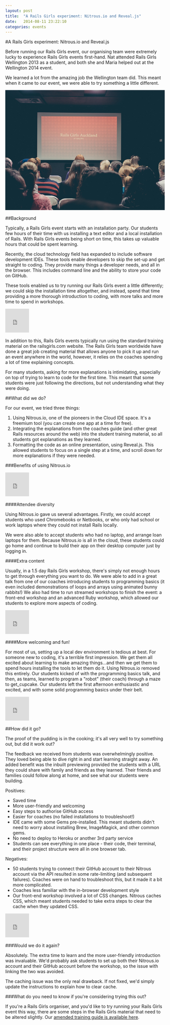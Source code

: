 ```yaml
---
layout: post
title:  "A Rails Girls experiment: Nitrous.io and Reveal.js"
date:   2014-08-11 23:22:10
categories: events
---
```


#A Rails Girls experiment: Nitrous.io and Reveal.js

Before running our Rails Girls event, our organising team were extremely lucky to experience Rails Girls events first-hand. Nat attended Rails Girls Wellington 2013 as a student, and both she and Maria helped out at the Wellington 2014 event.

We learned a lot from the amazing job the Wellington team did. This meant when it came to our event, we were able to try something a little different.

![railsgirls auckland intro](https://raw.githubusercontent.com/natdudley/railsgirlsblog/master/images/rgakl.jpg)

##Background

Typically, a Rails Girls event starts with an installation party. Our students few hours of their time with us installing a text editor and a local installation of Rails. With Rails Girls events being short on time, this takes up valuable hours that could be spent learning.

Recently, the cloud technology field has expanded to include software development IDEs. These tools enable developers to skip the set-up and get straight to coding. They provide many things a developer needs, and all in the browser. This includes command line and the ability to store your code on GitHub.

These tools enabled us to try running our Rails Girls event a little differently; we could skip the installation time altogether, and instead, spend that time providing a more thorough introduction to coding, with more talks and more time to spend in workshops.

<iframe src="https://www.flickr.com/photos/125849405@N04/14603563143/player/" width="75" height="75" frameborder="0" allowfullscreen webkitallowfullscreen mozallowfullscreen oallowfullscreen msallowfullscreen></iframe>

In addition to this, Rails Girls events typically run using the standard training material on the railsgirls.com website. The Rails Girls team worldwide have done a great job creating material that allows anyone to pick it up and run an event anywhere in the world, however, it relies on the coaches spending a lot of time explaining concepts.

For many students, asking for more explanations is intimidating, especially on top of trying to learn to code for the first time. This meant that some students were just following the directions, but not understanding what they were doing.

##What did we do?

For our event, we tried three things:

1. Using Nitrous.io, one of the pioneers in the Cloud IDE space. It's a freemium tool (you can create one app at a time for free).
2. Integrating the explanations from the coaches guide (and other great Rails resources around the web) into the student training material, so all students got explanations as they learned.
3. Formatting the code as an online presentation, using Reveal.js. This allowed students to focus on a single step at a time, and scroll down for more explanations if they were needed.

###Benefits of using Nitrous.io

<iframe src="https://www.flickr.com/photos/125849405@N04/14580101851/in/photostream/player/" width="75" height="75" frameborder="0" allowfullscreen webkitallowfullscreen mozallowfullscreen oallowfullscreen msallowfullscreen></iframe>

####Attendee diversity

Using Nitrous.io gave us several advantages. Firstly, we could accept students who used Chromebooks or Netbooks, or who only had school or work laptops where they could not install Rails locally. 

We were also able to accept students who had no laptop, and arrange loan laptops for them. Because Nitrous.io is all in the cloud, these students could go home and continue to build their app on their desktop computer just by logging in.

####Extra content

Usually, in a 1.5 day Rails Girls workshop, there's simply not enough hours to get through everything you want to do. We were able to add in a great talk from one of our coaches introducing students to programming basics (it even included demonstrations of loops and arrays using animated bunny rabbits!) We also had time to run streamed workshops to finish the event: a front-end workshop and an advanced Ruby workshop, which allowed our students to explore more aspects of coding.

<iframe src="https://www.flickr.com/photos/125849405@N04/14561247536/player/" width="75" height="75" frameborder="0" allowfullscreen webkitallowfullscreen mozallowfullscreen oallowfullscreen msallowfullscreen></iframe>

####More welcoming and fun!

For most of us, setting up a local dev environment is tedious at best. For someone new to coding, it's a terrible first impression. We get them all excited about learning to make amazing things...and then we get them to spend hours installing the tools to let them do it. Using Nitrous.io removed this entirely. Our students kicked of with the programming basics talk, and then, as teams, learned to program a "robot" (their coach) through a maze to get_cupcake. Our students left the first afternoon enthusiastic and excited, and with some solid programming basics under their belt. 

<iframe src="https://www.flickr.com/photos/125849405@N04/14580763081/player/" width="75" height="75" frameborder="0" allowfullscreen webkitallowfullscreen mozallowfullscreen oallowfullscreen msallowfullscreen></iframe>

##How did it go?

The proof of the pudding is in the cooking; it's all very well to try something out, but did it work out?

The feedback we received from students was overwhelmingly positive. They loved being able to dive right in and start learning straight away. An added benefit was the inbuilt previewing provided the students with a URL they could share with family and friends as they learned. Their friends and families could follow along at home, and see what our students were building.

Positives:

- Saved time
- More user-friendly and welcoming
- Easy steps to authorise GitHub access
- Easier for coaches (no failed installations to troubleshoot!)
- IDE came with some Gems pre-installed. This meant students didn't need to worry about installing Brew, ImageMagick, and other common gems.
- No need to deploy to Heroku or another 3rd party service
- Students can see everything in one place - their code, their terminal, and their project structure were all in one browser tab.

Negatives:

- 50 students trying to connect their GitHub account to their Nitrous account via the API resulted in some rate-limiting (and subsequent failures). Coaches were on hand to troubleshoot this, but it made it a bit more complicated.
- Coaches less familiar with the in-browser development style
- Our front-end workshop involved a lot of CSS changes. Nitrous caches CSS, which meant students needed to take extra steps to clear the cache when they updated CSS.

<iframe src="https://www.flickr.com/photos/125849405@N04/14561247536/player/" width="75" height="75" frameborder="0" allowfullscreen webkitallowfullscreen mozallowfullscreen oallowfullscreen msallowfullscreen></iframe>

###Would we do it again?

Absolutely. The extra time to learn and the more user-friendly introduction was invaluable. We'd probably ask students to set up both their Nitrous.io account and their GitHub account before the workshop, so the issue with linking the two was avoided.

The caching issue was the only real drawback. If not fixed, we'd simply update the instructions to explain how to clear cache.

###What do you need to know if you're considering trying this out?

If you're a Rails Girls organiser, and you'd like to try running your Rails Girls event this way, there are some steps in the Rails Girls material that need to be altered slightly. Our [amended training guide is available here](https://github.com/RailsGirlsAuckland/Rails-Girls-Training).